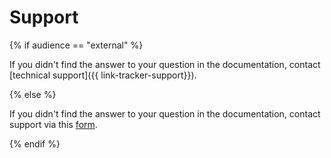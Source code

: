 # Support

{% if audience == "external" %}

If you didn't find the answer to your question in the documentation, contact [technical support]({{ link-tracker-support}}).

{% else %}

If you didn't find the answer to your question in the documentation, contact support via this [form](https://forms.yandex-team.ru/surveys/14549/).

{% endif %}

